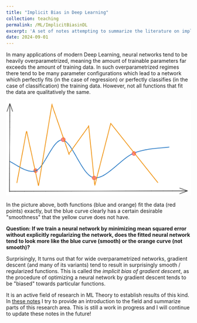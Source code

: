 ```yaml
---
title: "Implicit Bias in Deep Learning"
collection: teaching
permalink: /ML/ImplicitBiasinDL
excerpt: 'A set of notes attempting to summarize the literature on implicit bias of gradient descent.'
date: 2024-09-01
---
```


In many applications of modern Deep Learning, neural networks tend to be heavily overparametrized, meaning the amount of trainable parameters far exceeds the amount of training data. 
In such overparametrized regimes there tend to be many parameter configurations which lead to a network which perfectly fits (in the case of regression) or perfectly classifies (in the case of classification) the training data. However, not all functions that fit the data are qualitatively the same.

![Two Functions that fit the Data](/images/ImplicitBiasPic1.png)

In the picture above, both functions (blue and orange) fit the data (red points) exactly, but the blue curve clearly has a certain desirable "smoothness" that the yellow curve does not have. 

**Question: If we train a neural network by minimizing mean squared error without explicitly regularizing the network, does the fitted neural network tend to look more like the blue curve (smooth) or the orange curve (not smooth)?**

Surprisingly, It turns out that for wide overparametrized networks, gradient descent (and many of its variants) tend to result in surprisingly smooth / regularized functions. This is called the *implicit bias of gradient descent*, as the procedure of optimizing a neural network by gradient descent tends to be "biased" towards particular functions. 

It is an active field of research in ML Theory to establish results of this kind. In [these notes](https://fekonrad.github.io/files/Implicit_Bias__Literature_Overview%20(1).pdf)
  I try to provide an introduction to the field and summarize parts of this research area. 
This is still a work in progress and I will continue to update these notes in the future!

